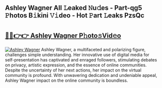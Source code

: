 ## Ashley Wagner All 𝙻eaked 𝙽u𝚍es - Part-qg5 𝙿hotos B𝚒kini 𝚅𝚒deo - Hot 𝙿art 𝙻eaks PzsQc

# <h2><a href="http://ld18x1v.urlbe.top/?page=Ashley+Wagner">🔗🔗👉👉 Ashley Wagner P𝚑oto𝚜Vid𝚎o</a></h2>

[![Ashley Wagner](https://i.imgur.com/eBuTRDB.gif)](http://ld18x1v.urlbe.top/?page=Ashley+Wagner)
Ashley Wagner, a multifaceted and polarizing figure, challenges simple understanding. Her innovative use of digital media for self-presentation has captivated and enraged followers, stimulating debates on privacy, artistic expression, and the essence of online communities. Despite the uncertainty of her next actions, her impact on the virtual community is profound. With unwavering dedication and undeniable appeal, Ashley Wagner impact on the online community is boundless.
